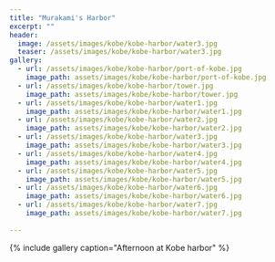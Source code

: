 ```yaml
---
title: "Murakami's Harbor"
excerpt: ""
header:
  image: /assets/images/kobe/kobe-harbor/water3.jpg
  teaser: /assets/images/kobe/kobe-harbor/water3.jpg
gallery:
  - url: /assets/images/kobe/kobe-harbor/port-of-kobe.jpg
    image_path: assets/images/kobe/kobe-harbor/port-of-kobe.jpg
  - url: /assets/images/kobe/kobe-harbor/tower.jpg
    image_path: assets/images/kobe/kobe-harbor/tower.jpg
  - url: /assets/images/kobe/kobe-harbor/water1.jpg
    image_path: assets/images/kobe/kobe-harbor/water1.jpg    
  - url: /assets/images/kobe/kobe-harbor/water2.jpg
    image_path: assets/images/kobe/kobe-harbor/water2.jpg
  - url: /assets/images/kobe/kobe-harbor/water3.jpg
    image_path: assets/images/kobe/kobe-harbor/water3.jpg    
  - url: /assets/images/kobe/kobe-harbor/water4.jpg
    image_path: assets/images/kobe/kobe-harbor/water4.jpg
  - url: /assets/images/kobe/kobe-harbor/water5.jpg
    image_path: assets/images/kobe/kobe-harbor/water5.jpg
  - url: /assets/images/kobe/kobe-harbor/water6.jpg
    image_path: assets/images/kobe/kobe-harbor/water6.jpg
  - url: /assets/images/kobe/kobe-harbor/water7.jpg
    image_path: assets/images/kobe/kobe-harbor/water7.jpg
     
---
```



{% include gallery caption="Afternoon at Kobe harbor" %}

